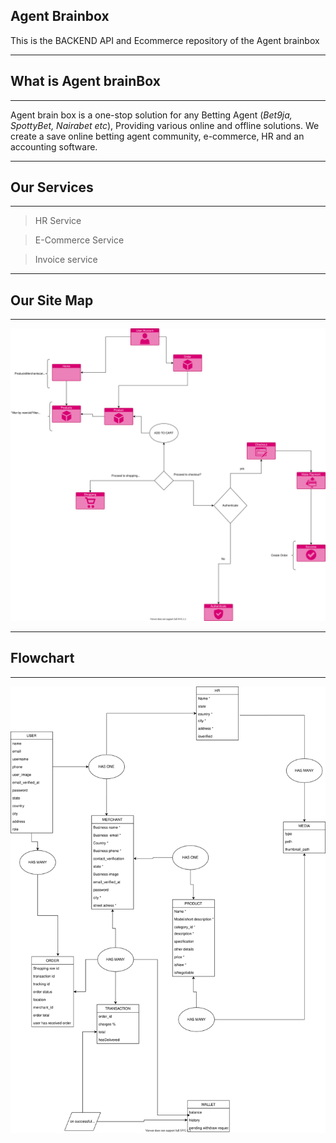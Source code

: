 ## Agent Brainbox

<p>This is the BACKEND API and Ecommerce repository of the Agent brainbox </p>

***
## What is Agent brainBox
***
<p>Agent brain box is a one-stop solution for any Betting Agent (<i>Bet9ja, SpottyBet, Nairabet etc</i>), Providing various online and offline solutions. We create a save online betting agent community, e-commerce, HR and an accounting software.   </p>

***
## Our Services
***

> HR Service

> E-Commerce Service 

> Invoice service

***
## Our Site Map 
***


![Site map chat](./sitemap.svg)


***
## Flowchart 

***

![Site model digram](./flowchart.svg)

